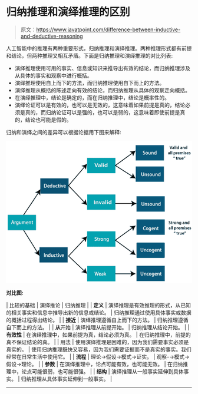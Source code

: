 # 归纳推理和演绎推理的区别

> 原文：<https://www.javatpoint.com/difference-between-inductive-and-deductive-reasoning>

人工智能中的推理有两种重要形式，归纳推理和演绎推理。两种推理形式都有前提和结论，但两种推理又相互矛盾。下面是归纳推理和演绎推理的对比列表:

*   演绎推理使用可用的事实、信息或知识来推导出有效的结论，而归纳推理涉及从具体的事实和观察中进行概括。
*   演绎推理使用自上而下的方法，而归纳推理使用自下而上的方法。
*   演绎推理从概括的陈述走向有效的结论，而归纳推理从具体的观察走向概括。
*   在演绎推理中，结论是确定的，而在归纳推理中，结论是概率性的。
*   演绎论证可以是有效的，也可以是无效的，这意味着如果前提是真的，结论必须是真的，而归纳论证可以是强的，也可以是弱的，这意味着即使前提是真的，结论也可能是假的。

归纳和演绎之间的差异可以根据论据用下图来解释:

![Inductive vs Deductive reasoning](img/4d789a253905371db9157146a2584332.png)

**对比图:**

| 比较的基础 | 演绎推论 | 归纳推理 |
| **定义** | 演绎推理是有效推理的形式，从已知的相关事实和信息中推导出新的信息或结论。 | 归纳推理通过使用具体事实或数据的概括过程得出结论。 |
| **接近** | 演绎推理遵循自上而下的方法。 | 归纳推理遵循自下而上的方法。 |
| **从**开始 | 演绎推理从前提开始。 | 归纳推理从结论开始。 |
| **有效性** | 在演绎推理中，如果前提为真，结论必须为真。 | 在归纳推理中，前提的真不保证结论的真。 |
| 用法 | 使用演绎推理是困难的，因为我们需要事实必须是真实的。 | 使用归纳推理既快又容易，因为我们需要证据而不是真实的事实。我们经常在日常生活中使用它。 |
| **流程** | 理论→假设→模式→证实。 | 观察-→模式→假设→理论。 |
| **参数** | 在演绎推理中，论点可能有效，也可能无效。 | 在归纳推理中，论点可能很弱，也可能很强。 |
| **结构** | 演绎推理从一般事实延伸到具体事实。 | 归纳推理从具体事实延伸到一般事实。 |

* * *